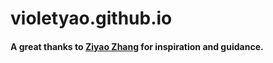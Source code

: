 # violetyao.github.io

#### A great thanks to [Ziyao Zhang](https://github.com/ziyaointl) for inspiration and guidance. 
